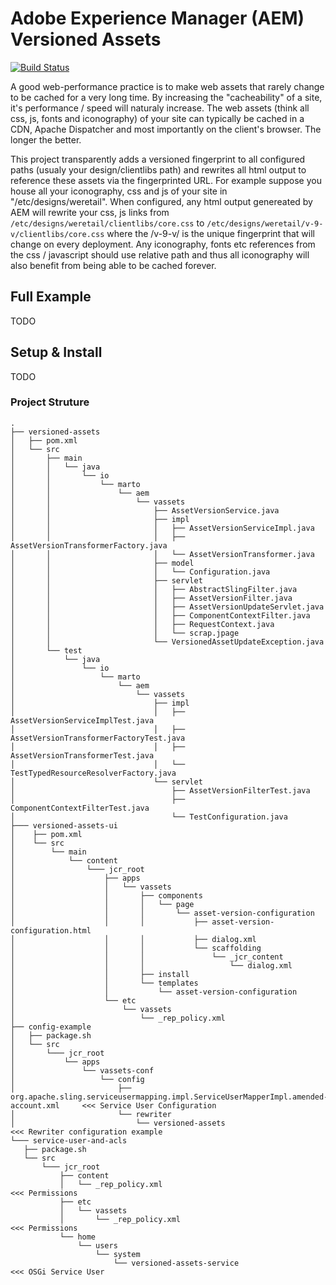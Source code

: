 # Adobe Experience Manager (AEM) Versioned Assets
[![Build Status](https://travis-ci.org/marto/aem-versioned-assets.svg?branch=master)](https://travis-ci.org/marto/aem-versioned-assets)

A good web-performance practice is to make web assets that rarely change to be cached for a very long time. By increasing the "cacheability" of a site, it's performance / speed will naturaly increase. The web assets (think all css, js, fonts and iconography) of your site can typically be cached in a CDN, Apache Dispatcher and most importantly on the client's browser. The longer the better.

This project transparently adds a versioned fingerprint to all configured paths (usualy your design/clientlibs path) and rewrites all html output to reference these assets via the fingerprinted URL. For example suppose you house all your iconography, css and js of your site in "/etc/designs/weretail". When configured, any html output genereated by AEM will rewrite your css, js links from `/etc/designs/weretail/clientlibs/core.css` to `/etc/designs/weretail/v-9-v/clientlibs/core.css` where the /v-9-v/ is the unique fingerprint that will change on every deployment. Any iconography, fonts etc references from the css / javascript should use relative path and thus all iconography will also benefit from being able to be cached forever.

## Full Example
TODO

## Setup & Install
TODO


### Project Struture

```
.
├── versioned-assets
│   ├── pom.xml
│   └── src
│       ├── main
│       │   └── java
│       │       └── io
│       │           └── marto
│       │               └── aem
│       │                   └── vassets
│       │                       ├── AssetVersionService.java
│       │                       ├── impl
│       │                       │   ├── AssetVersionServiceImpl.java
│       │                       │   ├── AssetVersionTransformerFactory.java
│       │                       │   └── AssetVersionTransformer.java
│       │                       ├── model
│       │                       │   └── Configuration.java
│       │                       ├── servlet
│       │                       │   ├── AbstractSlingFilter.java
│       │                       │   ├── AssetVersionFilter.java
│       │                       │   ├── AssetVersionUpdateServlet.java
│       │                       │   ├── ComponentContextFilter.java
│       │                       │   ├── RequestContext.java
│       │                       │   └── scrap.jpage
│       │                       └── VersionedAssetUpdateException.java
│       └── test
│           └── java
│               └── io
│                   └── marto
│                       └── aem
│                           └── vassets
│                               ├── impl
│                               │   ├── AssetVersionServiceImplTest.java
│                               │   ├── AssetVersionTransformerFactoryTest.java
│                               │   ├── AssetVersionTransformerTest.java
│                               │   └── TestTypedResourceResolverFactory.java
│                               └── servlet
│                                   ├── AssetVersionFilterTest.java
│                                   ├── ComponentContextFilterTest.java
│                                   └── TestConfiguration.java
├─── versioned-assets-ui
│    ├── pom.xml
│    └── src
│        └── main
│            └── content
│                └─── jcr_root
│                    ├── apps
│                    │   └── vassets
│                    │       ├── components
│                    │       │   └── page
│                    │       │       └── asset-version-configuration
│                    │       │           ├── asset-version-configuration.html
│                    │       │           ├── dialog.xml
│                    │       │           └── scaffolding
│                    │       │               └── _jcr_content
│                    │       │                   └── dialog.xml
│                    │       ├── install
│                    │       └── templates
│                    │           └── asset-version-configuration
│                    └── etc
│                        └── vassets
│                            └── _rep_policy.xml
├── config-example
│   ├── package.sh
│   └── src
│       └─── jcr_root
│           └── apps
│               └── vassets-conf
│                   └── config
│                       ├── org.apache.sling.serviceusermapping.impl.ServiceUserMapperImpl.amended-account.xml     <<< Service User Configuration
│                       └── rewriter
│                           └── versioned-assets                                                                   <<< Rewriter configuration example
└─── service-user-and-acls
   ├── package.sh
   └── src
       └─── jcr_root
           ├── content
           │   └── _rep_policy.xml                                                                                <<< Permissions
           ├── etc
           │   └── vassets
           │       └── _rep_policy.xml                                                                            <<< Permissions
           └── home
               └── users
                   └── system
                       └── versioned-assets-service                                                               <<< OSGi Service User 
```

